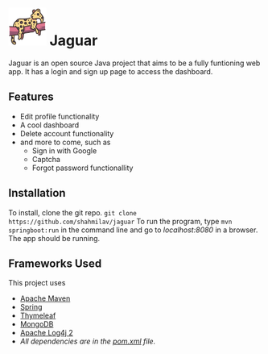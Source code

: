 # <img src="https://github.com/shahmilav/jaguar/blob/main/src/main/resources/static/logo.png" width="75" height="75" /> Jaguar
Jaguar is an open source Java project that aims to be a fully funtioning web app.
It has a login and sign up page to access the dashboard.

## Features
- Edit profile functionality
- A cool dashboard
- Delete account functionality
- and more to come, such as
  - Sign in with Google
  - Captcha
  - Forgot password functionallity

## Installation
To install, clone the git repo.
```git clone https://github.com/shahmilav/jaguar```
To run the program, type ```mvn springboot:run``` in the command line and go to _localhost:8080_ in a browser. The app should be running.

## Frameworks Used
This project uses
- [Apache Maven](https://maven.apache.org/)
- [Spring](https://spring.io/)
- [Thymeleaf](https://www.thymeleaf.org/)
- [MongoDB](https://www.mongodb.com/)
- [Apache Log4j 2](https://logging.apache.org/log4j/2.x/)
- _All dependencies are in the [pom.xml](https://github.com/shahmilav/jaguar/blob/main/pom.xml) file._


